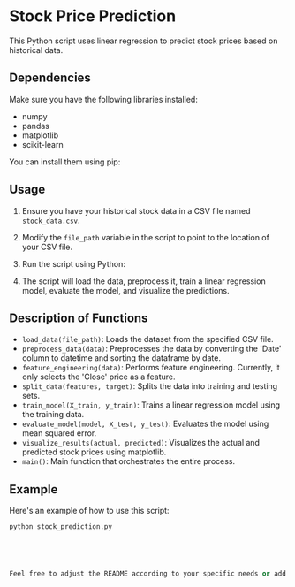 # Stock Price Prediction

This Python script uses linear regression to predict stock prices based on historical data.

## Dependencies

Make sure you have the following libraries installed:

- numpy
- pandas
- matplotlib
- scikit-learn

You can install them using pip:


## Usage

1. Ensure you have your historical stock data in a CSV file named `stock_data.csv`.

2. Modify the `file_path` variable in the script to point to the location of your CSV file.

3. Run the script using Python:


4. The script will load the data, preprocess it, train a linear regression model, evaluate the model, and visualize the predictions.

## Description of Functions

- `load_data(file_path)`: Loads the dataset from the specified CSV file.
- `preprocess_data(data)`: Preprocesses the data by converting the 'Date' column to datetime and sorting the dataframe by date.
- `feature_engineering(data)`: Performs feature engineering. Currently, it only selects the 'Close' price as a feature.
- `split_data(features, target)`: Splits the data into training and testing sets.
- `train_model(X_train, y_train)`: Trains a linear regression model using the training data.
- `evaluate_model(model, X_test, y_test)`: Evaluates the model using mean squared error.
- `visualize_results(actual, predicted)`: Visualizes the actual and predicted stock prices using matplotlib.
- `main()`: Main function that orchestrates the entire process.

## Example

Here's an example of how to use this script:

```python
python stock_prediction.py





Feel free to adjust the README according to your specific needs or add any additional information that might be helpful for users.
